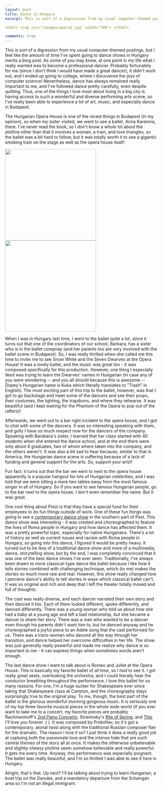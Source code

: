 ```yaml
---
layout: post
title: Dance in Hungary
excerpt: This is sort of a digression from my usual computer-themed postings, but I feel like the amount of time I've spent going to dance shows in Hungary merits a blog post.  As some of you may know, at one point in my life what I really wanted was to be a professional dancer.  Probably fortunately for me (since I don't think I would have made a great dancer), it didn't work out, and I ended up going to college, where I discovered the joys of computer science!  Nevertheless, dance has always remained really important to me, and I've followed dance pretty carefully, even despite quitting.  Thus, one of the things I love most about living in a big city is having access to such a wonderful and diverse performing arts scene, so I've really been able to experience a lot of art, music, and especially dance in Budapest. 

<html> <img src="/images/opera2.jpg" width="300"> </html>

comments: true
---
```


This is sort of a digression from my usual computer-themed postings, but I feel like the amount of time I've spent going to dance shows in Hungary merits a blog post.  As some of you may know, at one point in my life what I really wanted was to become a professional dancer.  Probably fortunately for me (since I don't think I would have made a great dancer), it didn't work out, and I ended up going to college, where I discovered the joys of computer science!  Nevertheless, dance has always remained really important to me, and I've followed dance pretty carefully, even despite quitting.  Thus, one of the things I love most about living in a big city is having access to such a wonderful and diverse performing arts scene, so I've really been able to experience a lot of art, music, and especially dance in Budapest. 

The Hungarian Opera House is one of the nicest things in Budapest (in my opinion), so when my sister visited, we went to see a ballet, Anna Karenina, there.  I've never read the book, so I don't know a whole lot about the plotline other than that it involves a woman, a train, and love triangles, so the ballet was a bit hard to follow, but it was totally worth it to see a gigantic smoking train on the stage as well as the opera house itself:

<img src="/images/opera1.jpg" width="300">

<img src="/images/opera2.jpg" width="300">

When I was in Hungary last time, I went to the ballet quite a lot, since it turns out that one of the coordinators of our school, Barbara, has a sister who is in the ballet compnay (and her parents too are very involved with the ballet scene in Budapest).  So, I was really thrilled when she called me this time to invite me to see Snow White and the Seven Dwarves at the Opera House!  It was a lovely ballet, and the music was great too - it was composed specifically for this production.  However, one thing I especially liked was trying to learn the Dwarves' names in Hungarian (in case any of you were wondering -- and you all should because this is awesome -- Dopey's Hungarian name is Kuka which literally translates to "Trash" in English).  The most exciting part of this trip to the ballet, however, was that I got to go backstage and meet some of the dancers and see their props, their costumes, the lighting, the trapdoors, and where they rehearse.  It was beautiful (and I kept waiting for the Phantom of the Opera to pop out of the rafters)!

Afterwards, we went out to a bar right incident to the opera house, and I got to chat with some of the dancers.  It was so interesting speaking with them, and golly I have so much respect now for the dancers of the company.  Speaking with Barabara's sister, I learned that her class started with 40 students when she entered the dance school, and at the end there were only about 8 graduates, two of whom where taken into the company, and the others weren't.  It was also a bit sad to hear because, similar to that in America, the Hungarian dance scene is suffering because of a lack of funding and general support for the arts.  So, support your arts!!

Fun fact: it turns out that the bar we went to next to the opera house apparently is a popular hangout for lots of Hungarian celebrities, and I was told that we were sitting a mere two tables away from the most famous singer in all of Hungary.  So if you want to see famous Hungarian people, go to the bar next to the opera house.  I don't even remember the name.  But it was great.

One cool thing about Prezi is that they have a special fund for their employees to do fun things outside of work.  One of these fun things was going to see a <a href="http://trafo.hu/en-US/open_for_everything">contemporary dance show</a> in the southern part of Pest.  This dance show was interesting - it was created and choreographed to feature the lives of Roma people in Hungary and how dance has affected them.  It was a pretty powerful topic, especially for native Hungarians.  There's a lot of history as well as current issues and racism with Roma people in Hungary, so going into this dance, I figured it would be pretty heavy.  It turned out to be less of a traditional dance show and more of a multimedia, dance, storytelling show, but by the end, I was completely convinced that it was one of the best dance shows I've ever seen.  Traditionally, I've always been drawn to more classical-type dance like ballet because I like how it tells stories combined with challenging technique, which (to me) makes the stories so much more raw and real.  However, this show really changed how I percieve dance's ability to tell stories in ways which classical ballet can't.  It was so original and rich and deep that I left the theater totally moved and full of thoughts:   

The cast was really diverse, and each dancer narrated their own story and then danced it too.  Each of them looked different, spoke differently, and danced differently.  There was a young woman who told us about how she had a baby at a young age and left a bad relationship, but she became a dancer to share her story.  There was a man who wanted to be a dancer even though his parents didn't want him to, but he danced anyway and he choreographed a joyful piece to an Adele song that the cast performed for us.  There was a trans-woman who danced all the way through her transition, and dance helped her overcome difficulties in her life.  The show was just generally really powerful and made me realize why dance is so important to me - it can express things when sometimes words aren't enough.    

The last dance show I want to talk about is Romeo and Juliet at the Opera House.  This is basically my favorite ballet of all time, so I *had* to see it.  I got really great seats, overlooking the orchestra, and I could literally hear the conductor breathing throughout the performance.  I love this ballet for so many reasons.  For one, I'm a huge sucker for Shakespeare ever since taking that Shakespeare class at Carleton, and the choreography stays surprisingly true to the original play.  To me, though, the best part of the ballet is the glorious wonderful stunning gorgeous music.  It is seriously one of my top three favorite musical pieces in the whole wide world (if you ever want to take me to a concert, my favorite pieces are probably Rachmaninoff's <a href="http://www.youtube.com/watch?v=EWF10gP9LQQ&feature=relmfu">2nd Piano Concerto</a>, Stravinsky's <a href="http://www.youtube.com/watch?v=Vf0e_n49dcQ">Rite of Spring</a>, and <a href="http://www.youtube.com/watch?v=Z_hOR50u7ek&feature=relmfu">This</a>.  I'll love you forever :) ).  It was composed by Prokofiev, so it's got a contemporary, atonal twist along with the traditional Russian composer flair for the dramatic.  The reason I love it so?  I just think it does a really good job at captuing both the passionate love and the intense hate that are such central themes of the story all at once.  It makes the otherwise unbelievable and slightly cheesy plotline seem somehow believable and really powerful.  It gets me every time.  Anyway, this performance was especially poignant.  The ballet was really beautiful, and I'm so thrilled I was able to see it here in Hungary.  

Alright, that's that.  Up next?  I'll be talking about trying to learn Hungarian, a boat trip on the Danube, and a mandatory departure from the Schengan area so I'm not an illegal immigrant.  
